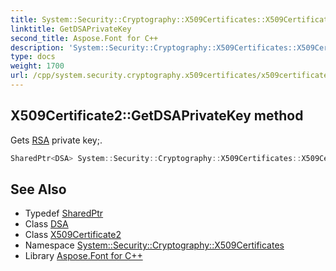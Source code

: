 ```yaml
---
title: System::Security::Cryptography::X509Certificates::X509Certificate2::GetDSAPrivateKey method
linktitle: GetDSAPrivateKey
second_title: Aspose.Font for C++
description: 'System::Security::Cryptography::X509Certificates::X509Certificate2::GetDSAPrivateKey method. Gets RSA private key; in C++.'
type: docs
weight: 1700
url: /cpp/system.security.cryptography.x509certificates/x509certificate2/getdsaprivatekey/
---
```

## X509Certificate2::GetDSAPrivateKey method


Gets [RSA](../../../system.security.cryptography/rsa/) private key;.

```cpp
SharedPtr<DSA> System::Security::Cryptography::X509Certificates::X509Certificate2::GetDSAPrivateKey() const
```

## See Also

* Typedef [SharedPtr](../../../system/sharedptr/)
* Class [DSA](../../../system.security.cryptography/dsa/)
* Class [X509Certificate2](../)
* Namespace [System::Security::Cryptography::X509Certificates](../../)
* Library [Aspose.Font for C++](../../../)
